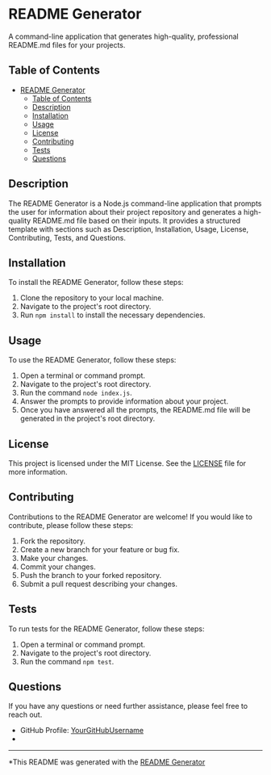 # README Generator

A command-line application that generates high-quality, professional README.md files for your projects.

## Table of Contents

- [README Generator](#readme-generator)
  - [Table of Contents](#table-of-contents)
  - [Description](#description)
  - [Installation](#installation)
  - [Usage](#usage)
  - [License](#license)
  - [Contributing](#contributing)
  - [Tests](#tests)
  - [Questions](#questions)

## Description

The README Generator is a Node.js command-line application that prompts the user for information about their project repository and generates a high-quality README.md file based on their inputs. It provides a structured template with sections such as Description, Installation, Usage, License, Contributing, Tests, and Questions.

## Installation

To install the README Generator, follow these steps:

1. Clone the repository to your local machine.
2. Navigate to the project's root directory.
3. Run `npm install` to install the necessary dependencies.

## Usage

To use the README Generator, follow these steps:

1. Open a terminal or command prompt.
2. Navigate to the project's root directory.
3. Run the command `node index.js`.
4. Answer the prompts to provide information about your project.
5. Once you have answered all the prompts, the README.md file will be generated in the project's root directory.

## License

This project is licensed under the MIT License. See the [LICENSE](LICENSE) file for more information.

## Contributing

Contributions to the README Generator are welcome! If you would like to contribute, please follow these steps:

1. Fork the repository.
2. Create a new branch for your feature or bug fix.
3. Make your changes.
4. Commit your changes.
5. Push the branch to your forked repository.
6. Submit a pull request describing your changes.

## Tests

To run tests for the README Generator, follow these steps:

1. Open a terminal or command prompt.
2. Navigate to the project's root directory.
3. Run the command `npm test`.

## Questions

If you have any questions or need further assistance, please feel free to reach out.

- GitHub Profile: [YourGitHubUsername](https://github.com/Gr1ssom)
- 

---
*This README was generated with the [README Generator](https://github.com/Gr1ssom/RMGen)
